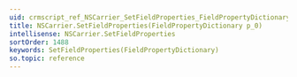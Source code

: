 ```yaml
---
uid: crmscript_ref_NSCarrier_SetFieldProperties_FieldPropertyDictionary_p_0
title: NSCarrier.SetFieldProperties(FieldPropertyDictionary p_0)
intellisense: NSCarrier.SetFieldProperties
sortOrder: 1488
keywords: SetFieldProperties(FieldPropertyDictionary)
so.topic: reference
---
```





